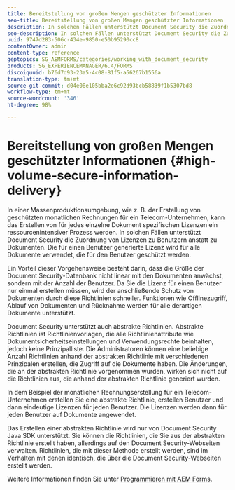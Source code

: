 ```yaml
---
title: Bereitstellung von großen Mengen geschützter Informationen
seo-title: Bereitstellung von großen Mengen geschützter Informationen
description: In solchen Fällen unterstützt Document Security die Zuordnung von Lizenzen zu Benutzern anstatt zu Dokumenten.
seo-description: In solchen Fällen unterstützt Document Security die Zuordnung von Lizenzen zu Benutzern anstatt zu Dokumenten.
uuid: 9747d283-506c-434e-9850-e50b95290cc8
contentOwner: admin
content-type: reference
geptopics: SG_AEMFORMS/categories/working_with_document_security
products: SG_EXPERIENCEMANAGER/6.4/FORMS
discoiquuid: b76d7d93-23a5-4c08-81f5-a56267b1556a
translation-type: tm+mt
source-git-commit: d04e08e105bba2e6c92d93bcb58839f1b5307bd8
workflow-type: tm+mt
source-wordcount: '346'
ht-degree: 98%

---
```



# Bereitstellung von großen Mengen geschützter Informationen {#high-volume-secure-information-delivery}

In einer Massenproduktionsumgebung, wie z. B. der Erstellung von geschützten monatlichen Rechnungen für ein Telecom-Unternehmen, kann das Erstellen von für jedes einzelne Dokument spezifischen Lizenzen ein ressourcenintensiver Prozess werden. In solchen Fällen unterstützt Document Security die Zuordnung von Lizenzen zu Benutzern anstatt zu Dokumenten. Die für einen Benutzer generierte Lizenz wird für alle Dokumente verwendet, die für den Benutzer geschützt werden.

Ein Vorteil dieser Vorgehensweise besteht darin, dass die Größe der Document Security-Datenbank nicht linear mit den Dokumenten anwächst, sondern mit der Anzahl der Benutzer. Da Sie die Lizenz für einen Benutzer nur einmal erstellen müssen, wird der anschließende Schutz von Dokumenten durch diese Richtlinien schneller. Funktionen wie Offlinezugriff, Ablauf von Dokumenten und Rücknahme werden für alle derartigen Dokumente unterstützt.

Document Security unterstützt auch abstrakte Richtlinien. Abstrakte Richtlinien ist Richtlinienvorlagen, die alle Richtlinienattribute wie Dokumentsicherheitseinstellungen und Verwendungsrechte beinhalten, jedoch keine Prinzipalliste. Die Administratoren können eine beliebige Anzahl Richtlinien anhand der abstrakten Richtlinie mit verschiedenen Prinzipalen erstellen, die Zugriff auf die Dokumente haben. Die Änderungen, die an der abstrakten Richtlinie vorgenommen wurden, wirken sich nicht auf die Richtlinien aus, die anhand der abstrakten Richtlinie generiert wurden.

In dem Beispiel der monatlichen Rechnungserstellung für ein Telecom-Unternehmen erstellen Sie eine abstrakte Richtlinie, erstellen Benutzer und dann eindeutige Lizenzen für jeden Benutzer. Die Lizenzen werden dann für jeden Benutzer auf Dokumente angewendet.

Das Erstellen einer abstrakten Richtlinie wird nur von Document Security Java SDK unterstützt. Sie können die Richtlinien, die Sie aus der abstrakten Richtlinie erstellt haben, allerdings auf den Document Security-Webseiten verwalten. Richtlinien, die mit dieser Methode erstellt werden, sind im Verhalten mit denen identisch, die über die Document Security-Webseiten erstellt werden.

Weitere Informationen finden Sie unter [Programmieren mit AEM Forms](https://www.adobe.com/go/learn_aemforms_programming_63).
